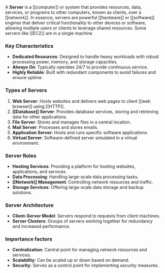 A **Server** is a [[computer]] or system that provides resources, data, services, or programs to other computers, known as clients, over a [[network]]. In essence, servers are powerful [[hardware]] or [[software]] engines that deliver critical functionality to other devices or software, allowing multiple users or clients to leverage shared resources.
Some servers like [[EC2]] are in a single machine

### Key Characteristics

- **Dedicated Resources**: Designed to handle heavy workloads with robust processing power, memory, and storage capacities.
- **Always On**: Typically operates 24/7 to provide continuous service.
- **Highly Reliable**: Built with redundant components to avoid failures and ensure uptime.

### Types of Servers

1. **Web Server**: Hosts websites and delivers web pages to client [[web browser]] using [[HTTP]].
2. **[[Database]] Server**: Provides database services, storing and retrieving data for other applications.
3. **File Server**: Stores and manages files in a central location.
4. **Mail Server**: Processes and stores emails.
5. **Application Server**: Hosts and runs specific software applications.
6. **Virtual Server**: Software-defined server simulated in a virtual environment.

### Server Roles

- **Hosting Services**: Providing a platform for hosting websites, applications, and services.
- **Data Processing**: Handling large-scale data processing tasks.
- **[[Network]] Management**: Controlling network resources and traffic.
- **Storage Services**: Offering large-scale data storage and backup solutions.

### Server Architecture

- **Client-Server Model**: Servers respond to requests from client machines.
- **Server Clusters**: Groups of servers working together for redundancy and increased performance.

### Importance factors

- **Centralization**: Central point for managing network resources and services.
- **Scalability**: Can be scaled up or down based on demand.
- **Security**: Serves as a control point for implementing security measures.